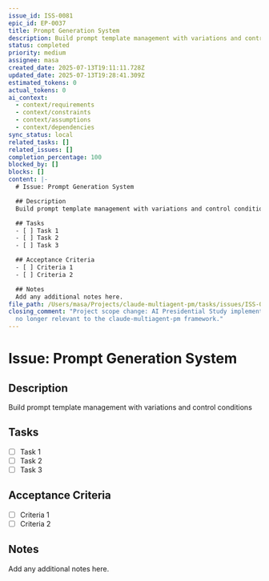 ```yaml
---
issue_id: ISS-0081
epic_id: EP-0037
title: Prompt Generation System
description: Build prompt template management with variations and control conditions
status: completed
priority: medium
assignee: masa
created_date: 2025-07-13T19:11:11.728Z
updated_date: 2025-07-13T19:28:41.309Z
estimated_tokens: 0
actual_tokens: 0
ai_context:
  - context/requirements
  - context/constraints
  - context/assumptions
  - context/dependencies
sync_status: local
related_tasks: []
related_issues: []
completion_percentage: 100
blocked_by: []
blocks: []
content: |-
  # Issue: Prompt Generation System

  ## Description
  Build prompt template management with variations and control conditions

  ## Tasks
  - [ ] Task 1
  - [ ] Task 2
  - [ ] Task 3

  ## Acceptance Criteria
  - [ ] Criteria 1
  - [ ] Criteria 2

  ## Notes
  Add any additional notes here.
file_path: /Users/masa/Projects/claude-multiagent-pm/tasks/issues/ISS-0081-prompt-generation-system.md
closing_comment: "Project scope change: AI Presidential Study implementation moved to separate repository. This issue is
  no longer relevant to the claude-multiagent-pm framework."
---
```


# Issue: Prompt Generation System

## Description
Build prompt template management with variations and control conditions

## Tasks
- [ ] Task 1
- [ ] Task 2
- [ ] Task 3

## Acceptance Criteria
- [ ] Criteria 1
- [ ] Criteria 2

## Notes
Add any additional notes here.
